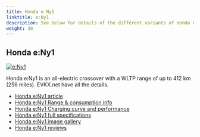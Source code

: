 ```yaml
---
title: Honda e:Ny1
linktitle: e:Ny1
description: See below for details of the different variants of Honda e:Ny1
weight: 30
---
```

## Honda e:Ny1

[![e:Ny1](https://media.evkx.net/multimedia/models/honda/e_ny1/e_ny1/main_1_st.jpg)](/models/honda/e_ny1/e_ny1/)

Honda e:Ny1 is an all-electric crossover with a WLTP range of up to 412 km (256 miles). EVKX.net have all the details. 

- [Honda e:Ny1 article](/models/honda/e_ny1/e_ny1/)
- [Honda e:Ny1 Range & consumption info](/models/honda/e_ny1/e_ny1//rangeandconsumption)
- [Honda e:Ny1 Charging curve and performance](/models/honda/e_ny1/e_ny1//chargingcurve)
- [Honda e:Ny1 full specifications](/models/honda/e_ny1/e_ny1//specifications)
- [Honda e:Ny1 image gallery](/models/honda/e_ny1/e_ny1//gallery)
- [Honda e:Ny1 reviews](/models/honda/e_ny1/e_ny1//reviews)

